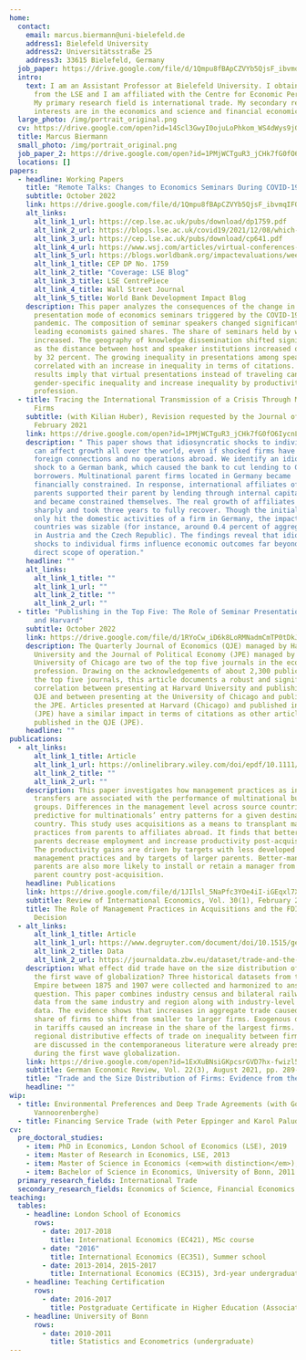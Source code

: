 ```yaml
---
home:
  contact:
    email: marcus.biermann@uni-bielefeld.de
    address1: Bielefeld University
    address2: Universitätsstraße 25
    address3: 33615 Bielefeld, Germany
  job_paper: https://drive.google.com/file/d/1Qmpu8fBApCZVYb5QjsF_ibvmqIFOMS4d/view?usp=sharing
  intro:
    text: I am an Assistant Professor at Bielefeld University. I obtained my PhD
      from the LSE and I am affiliated with the Centre for Economic Performance.
      My primary research field is international trade. My secondary research
      interests are in the economics and science and financial economics.
  large_photo: /img/portrait_original.png
  cv: https://drive.google.com/open?id=14Scl3GwyI0ojuLoPhkom_WS4dWys9jGE
  title: Marcus Biermann
  small_photo: /img/portrait_original.png
  job_paper_2: https://drive.google.com/open?id=1PMjWCTguR3_jCHk7fG0fO6IycnLCv9fc
  locations: []
papers:
  - headline: Working Papers
    title: "Remote Talks: Changes to Economics Seminars During COVID-19"
    subtitle: October 2022
    link: https://drive.google.com/file/d/1Qmpu8fBApCZVYb5QjsF_ibvmqIFOMS4d/view?usp=sharing
    alt_links:
      alt_link_1_url: https://cep.lse.ac.uk/pubs/download/dp1759.pdf
      alt_link_2_url: https://blogs.lse.ac.uk/covid19/2021/12/08/which-speakers-will-benefit-from-the-rise-in-remote-seminar-presentations/
      alt_link_3_url: https://cep.lse.ac.uk/pubs/download/cp641.pdf
      alt_link_4_url: https://www.wsj.com/articles/virtual-conferences-increase-women-attendance-11652452541?st=rhnujuglevtiga1&reflink=desktopwebshare_permalink
      alt_link_5_url: https://blogs.worldbank.org/impactevaluations/weekly-links-december-3-chef-banerjee-modest-impacts-digital-markets-agriculture?cid=SHR_BlogSiteShare_EN_EXT
      alt_link_1_title: CEP DP No. 1759
      alt_link_2_title: "Coverage: LSE Blog"
      alt_link_3_title: LSE CentrePiece
      alt_link_4_title: Wall Street Journal
      alt_link_5_title: World Bank Development Impact Blog
    description: This paper analyzes the consequences of the change in the
      presentation mode of economics seminars triggered by the COVID-19
      pandemic. The composition of seminar speakers changed significantly. The
      leading economists gained shares. The share of seminars held by women also
      increased. The geography of knowledge dissemination shifted significantly
      as the distance between host and speaker institutions increased on average
      by 32 percent. The growing inequality in presentations among speakers is
      correlated with an increase in inequality in terms of citations. The
      results imply that virtual presentations instead of traveling can decrease
      gender-specific inequality and increase inequality by productivity in the
      profession.
  - title: Tracing the International Transmission of a Crisis Through Multinational
      Firms
    subtitle: (with Kilian Huber), Revision requested by the Journal of Finance,
      February 2021
    link: https://drive.google.com/open?id=1PMjWCTguR3_jCHk7fG0fO6IycnLCv9fc
    description: " This paper shows that idiosyncratic shocks to individual firms
      can affect growth all over the world, even if shocked firms have no direct
      foreign connections and no operations abroad. We identify an idiosyncratic
      shock to a German bank, which caused the bank to cut lending to German
      borrowers. Multinational parent firms located in Germany became
      financially constrained. In response, international affiliates of affected
      parents supported their parent by lending through internal capital markets
      and became constrained themselves. The real growth of affiliates fell
      sharply and took three years to fully recover. Though the initial shock
      only hit the domestic activities of a firm in Germany, the impact in other
      countries was sizable (for instance, around 0.4 percent of aggregate sales
      in Austria and the Czech Republic). The findings reveal that idiosyncratic
      shocks to individual firms influence economic outcomes far beyond firms’
      direct scope of operation."
    headline: ""
    alt_links:
      alt_link_1_title: ""
      alt_link_1_url: ""
      alt_link_2_title: ""
      alt_link_2_url: ""
  - title: "Publishing in the Top Five: The Role of Seminar Presentations at Chicago
      and Harvard"
    subtitle: October 2022
    link: https://drive.google.com/file/d/1RYoCw_iD6k8LoRMNadmCmTP0tDkJtl8U/view?usp=sharing
    description: The Quarterly Journal of Economics (QJE) managed by Harvard
      University and the Journal of Political Economy (JPE) managed by the
      University of Chicago are two of the top five journals in the economics
      profession. Drawing on the acknowledgements of about 2,300 publications in
      the top five journals, this article documents a robust and significant
      correlation between presenting at Harvard University and publishing in the
      QJE and between presenting at the University of Chicago and publishing in
      the JPE. Articles presented at Harvard (Chicago) and published in the QJE
      (JPE) have a similar impact in terms of citations as other articles
      published in the QJE (JPE).
    headline: ""
publications:
  - alt_links:
      alt_link_1_title: Article
      alt_link_1_url: https://onlinelibrary.wiley.com/doi/epdf/10.1111/roie.12561
      alt_link_2_title: ""
      alt_link_2_url: ""
    description: This paper investigates how management practices as intangible
      transfers are associated with the performance of multinational business
      groups. Differences in the management level across source countries are
      predictive for multinationals’ entry patterns for a given destination
      country. This study uses acquisitions as a means to transplant management
      practices from parents to affiliates abroad. It finds that better-managed
      parents decrease employment and increase productivity post-acquisition.
      The productivity gains are driven by targets with less developed
      management practices and by targets of larger parents. Better-managed
      parents are also more likely to install or retain a manager from the
      parent country post-acquisition.
    headline: Publications
    link: https://drive.google.com/file/d/1JIlsl_5NaPfc3YOe4iI-iGEqxl7XM1qF/view?usp=sharing
    subtitle: Review of International Economics, Vol. 30(1), February 2022, pp. 137-165.
    title: The Role of Management Practices in Acquisitions and the FDI Location
      Decision
  - alt_links:
      alt_link_1_title: Article
      alt_link_1_url: https://www.degruyter.com/document/doi/10.1515/ger-2020-0048/html
      alt_link_2_title: Data
      alt_link_2_url: https://journaldata.zbw.eu/dataset/trade-and-the-size-distribution-of-firms-evidence-from-the-german-empire
    description: What effect did trade have on the size distribution of firms during
      the first wave of globalization? Three historical datasets from the German
      Empire between 1875 and 1907 were collected and harmonized to answer this
      question. This paper combines industry census and bilateral railway trade
      data from the same industry and region along with industry-level tariff
      data. The evidence shows that increases in aggregate trade caused the
      share of firms to shift from smaller to larger firms. Exogenous decreases
      in tariffs caused an increase in the share of the largest firms. The
      regional distributive effects of trade on inequality between firms that
      are discussed in the contemporaneous literature were already present
      during the first wave globalization.
    link: https://drive.google.com/open?id=1ExXuBNsiGKpcsrGVD7hx-fwizl5VKYHw
    subtitle: German Economic Review, Vol. 22(3), August 2021, pp. 289-322.
    title: "Trade and the Size Distribution of Firms: Evidence from the German Empire"
    headline: ""
wip:
  - title: Environmental Preferences and Deep Trade Agreements (with Gonzague
      Vannoorenberghe)
  - title: Financing Service Trade (with Peter Eppinger and Karol Paludkiewicz)
cv:
  pre_doctoral_studies:
    - item: PhD in Economics, London School of Economics (LSE), 2019
    - item: Master of Research in Economics, LSE, 2013
    - item: Master of Science in Economics (<em>with distinction</em>), LSE, 2012
    - item: Bachelor of Science in Economics, University of Bonn, 2011
  primary_research_fields: International Trade
  secondary_research_fields: Economics of Science, Financial Economics
teaching:
  tables:
    - headline: London School of Economics
      rows:
        - date: 2017-2018
          title: International Economics (EC421), MSc course
        - date: "2016"
          title: International Economics (EC351), Summer school
        - date: 2013-2014, 2015-2017
          title: International Economics (EC315), 3rd-year undergraduate level
    - headline: Teaching Certification
      rows:
        - date: 2016-2017
          title: Postgraduate Certificate in Higher Education (Associate Level)
    - headline: University of Bonn
      rows:
        - date: 2010-2011
          title: Statistics and Econometrics (undergraduate)
---
```

